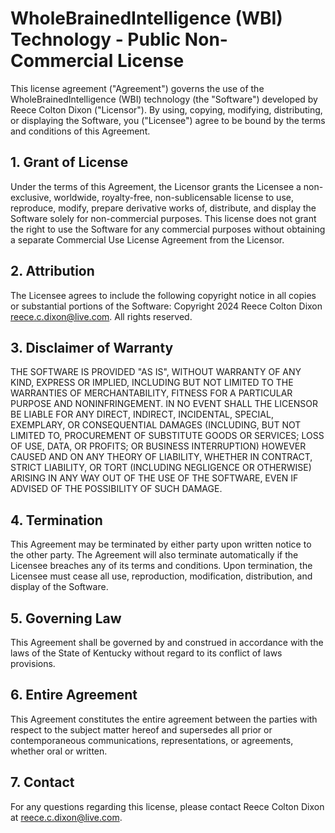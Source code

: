 # **WholeBrainedIntelligence (WBI) Technology - Public Non-Commercial License**

This license agreement ("Agreement") governs the use of the WholeBrainedIntelligence (WBI) technology (the "Software") developed by Reece Colton Dixon ("Licensor"). By using, copying, modifying, distributing, or displaying the Software, you ("Licensee") agree to be bound by the terms and conditions of this Agreement.

## **1. Grant of License**

Under the terms of this Agreement, the Licensor grants the Licensee a non-exclusive, worldwide, royalty-free, non-sublicensable license to use, reproduce, modify, prepare derivative works of, distribute, and display the Software solely for non-commercial purposes. This license does not grant the right to use the Software for any commercial purposes without obtaining a separate Commercial Use License Agreement from the Licensor.

## **2. Attribution**

The Licensee agrees to include the following copyright notice in all copies or substantial portions of the Software:
Copyright 2024 Reece Colton Dixon <reece.c.dixon@live.com>. All rights reserved.

## **3. Disclaimer of Warranty**

THE SOFTWARE IS PROVIDED "AS IS", WITHOUT WARRANTY OF ANY KIND, EXPRESS OR IMPLIED, INCLUDING BUT NOT LIMITED TO THE WARRANTIES OF MERCHANTABILITY, FITNESS FOR A PARTICULAR PURPOSE AND NONINFRINGEMENT. IN NO EVENT SHALL THE LICENSOR BE LIABLE FOR ANY DIRECT, INDIRECT, INCIDENTAL, SPECIAL, EXEMPLARY, OR CONSEQUENTIAL DAMAGES (INCLUDING, BUT NOT LIMITED TO, PROCUREMENT OF SUBSTITUTE GOODS OR SERVICES; LOSS OF USE, DATA, OR PROFITS; OR BUSINESS INTERRUPTION) HOWEVER CAUSED AND ON ANY THEORY OF LIABILITY, WHETHER IN CONTRACT, STRICT LIABILITY, OR TORT (INCLUDING NEGLIGENCE OR OTHERWISE) ARISING IN ANY WAY OUT OF THE USE OF THE SOFTWARE, EVEN IF ADVISED OF THE POSSIBILITY OF SUCH DAMAGE.

## **4. Termination**

This Agreement may be terminated by either party upon written notice to the other party. The Agreement will also terminate automatically if the Licensee breaches any of its terms and conditions. Upon termination, the Licensee must cease all use, reproduction, modification, distribution, and display of the Software.

## **5. Governing Law**

This Agreement shall be governed by and construed in accordance with the laws of the State of Kentucky without regard to its conflict of laws provisions.

## **6. Entire Agreement**

This Agreement constitutes the entire agreement between the parties with respect to the subject matter hereof and supersedes all prior or contemporaneous communications, representations, or agreements, whether oral or written.

## **7. Contact**

For any questions regarding this license, please contact Reece Colton Dixon at <reece.c.dixon@live.com>.
